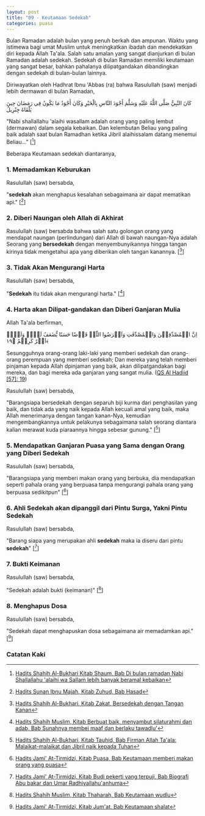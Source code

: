 ```yaml
---
layout: post
title: "09 - Keutamaan Sedekah"
categories: puasa
---
```


Bulan Ramadan adalah bulan yang penuh berkah dan ampunan. Waktu yang istimewa bagi umat Muslim untuk meningkatkan ibadah dan mendekatkan diri kepada Allah Ta'ala. Salah satu amalan yang sangat dianjurkan di bulan Ramadan adalah sedekah. Sedekah di bulan Ramadan memiliki keutamaan yang sangat besar, bahkan pahalanya dilipatgandakan dibandingkan dengan sedekah di bulan-bulan lainnya.

Diriwayatkan oleh Hadhrat Ibnu 'Abbas (ra) bahwa Rasulullah (saw) menjadi lebih dermawan di bulan Ramadan,

<p class="arab">
كَانَ النَّبِيُّ صَلَّى اللَّهُ عَلَيْهِ وَسَلَّمَ أَجْوَدَ النَّاسِ بِالْخَيْرِ وَكَانَ أَجْوَدُ مَا يَكُونُ فِي رَمَضَانَ حِينَ يَلْقَاهُ جِبْرِيلُ</p>

"Nabi shallallahu 'alaihi wasallam adalah orang yang paling lembut (dermawan) dalam segala kebaikan. Dan kelembutan Beliau yang paling baik adalah saat bulan Ramadhan ketika Jibril alaihissalam datang menemui Beliau..." [[^e452b6be-eee1-4e51-93fd-102ea4d03f44]]

[^e452b6be-eee1-4e51-93fd-102ea4d03f44]: [Hadits Shahih Al-Bukhari Kitab Shaum, Bab Di bulan ramadan Nabi Shallallahu 'alaihi wa Sallam lebih banyak beramal kebaikan](/referensi/e452b6be-eee1-4e51-93fd-102ea4d03f44.html)

Beberapa Keutamaan sedekah diantaranya,

### 1. Memadamkan Keburukan

Rasulullah (saw) bersabda,

"**sedekah** akan menghapus kesalahan sebagaimana air dapat mematikan api." [[^2fe495de-5a37-48d8-af16-fc98e753b1ce]]

[^2fe495de-5a37-48d8-af16-fc98e753b1ce]: [Hadits Sunan Ibnu Majah, Kitab Zuhud, Bab Hasad](/referensi/2fe495de-5a37-48d8-af16-fc98e753b1ce.html)

### 2. Diberi Naungan oleh Allah di Akhirat

Rasulullah (saw) bersabda bahwa salah satu golongan orang yang mendapat naungan (perlindungan) dari Allah di bawah naungan-Nya adalah Seorang yang **bersedekah** dengan menyembunyikannya hingga tangan kirinya tidak mengetahui apa yang diberikan oleh tangan kanannya. [[^52b82558-cedc-4a24-b676-b1e4d9d385cf]]

[^52b82558-cedc-4a24-b676-b1e4d9d385cf]: [Hadits Shahih Al-Bukhari, Kitab Zakat, Bersedekah dengan Tangan Kanan](/referensi/52b82558-cedc-4a24-b676-b1e4d9d385cf.html)

### 3. Tidak Akan Mengurangi Harta

Rasulullah (saw) bersabda,

"**Sedekah** itu tidak akan mengurangi harta." [[^2203cfac-bb08-444c-9608-9fd01f14bde0]]

[^2203cfac-bb08-444c-9608-9fd01f14bde0]: [Hadits Shahih Muslim, Kitab Berbuat baik, menyambut silaturahmi dan adab, Bab Sunahnya membei maaf dan berlaku tawadlu'](/referensi/2203cfac-bb08-444c-9608-9fd01f14bde0.html)

### 4. Harta akan Dilipat-gandakan dan Diberi Ganjaran Mulia

Allah Ta'ala berfirman,

<p class="quran2">
اِنَّ الۡمُصَّدِّقِیۡنَ وَالۡمُصَّدِّقٰتِ وَاَقۡرَضُوا اللّٰہَ قَرۡضًا حَسَنًا یُّضٰعَفُ لَہُمۡ وَلَہُمۡ اَجۡرٌ کَرِیۡمٌ ﴿۱۹﴾
</p>

Sesungguhnya orang-orang laki-laki yang memberi sedekah dan orang-orang perempuan yang memberi sedekah; Dan mereka yang telah memberi pinjaman kepada Allah dpinjaman yang baik, akan dilipatgandakan bagi mereka, dan bagi mereka ada ganjaran yang sangat mulia.  ([QS Al Hadiid [57]: 19](https://www.openquran.com/search?query=57:19))

Rasulullah (saw) bersabda,

"Barangsiapa bersedekah dengan separuh biji kurma dari penghasilan yang baik, dan tidak ada yang naik kepada Allah kecuali amal yang baik, maka Allah menerimanya dengan tangan kanan-Nya, kemudian mengembangkannya untuk pelakunya sebagaimana salah seorang diantara kalian merawat kuda piaraannya hingga sebesar gunung." [[^d41a8981-f541-4bb0-9b85-4e648b70caba]]

[^d41a8981-f541-4bb0-9b85-4e648b70caba]: [Hadits Shahih Al-Bukhari, Kitab Tauhid, Bab Firman Allah Ta'ala: Malaikat-malaikat dan Jibril naik kepada Tuhan](/referensi/d41a8981-f541-4bb0-9b85-4e648b70caba.html)

### 5. Mendapatkan Ganjaran Puasa yang Sama dengan Orang yang Diberi Sedekah

Rasulullah (saw) bersabda,

"Barangsiapa yang memberi makan orang yang berbuka, dia mendapatkan seperti pahala orang yang berpuasa tanpa mengurangi pahala orang yang berpuasa sedikitpun" [[^5ae6a529-7c44-4e71-ba25-a738c0498267]]

[^5ae6a529-7c44-4e71-ba25-a738c0498267]: [Hadits Jami' At-Tirmidzi, Kitab Puasa, Bab Keutamaan memberi makan orang yang puasa](/referensi/5ae6a529-7c44-4e71-ba25-a738c0498267.html)

### 6. Ahli Sedekah akan dipanggil dari Pintu Surga, Yakni Pintu Sedekah

Rasulullah (saw) bersabda,

"Barang siapa yang merupakan ahli **sedekah** maka ia diseru dari pintu **sedekah**" [[^63ef5471-c1ae-419e-a01c-a236c74d5ad7]]

[^63ef5471-c1ae-419e-a01c-a236c74d5ad7]: [Hadits Jami' At-Tirmidzi, Kitab Budi pekerti yang terpuji, Bab Biografi Abu bakar dan Umar Radhiyallahu'anhuma](/referensi/63ef5471-c1ae-419e-a01c-a236c74d5ad7.html)

### 7. Bukti Keimanan

Rasulullah (saw) bersabda,

"Sedekah adalah bukti (keimanan)" [[^306a992c-fe60-4675-a08c-9c3150369057]]

[^306a992c-fe60-4675-a08c-9c3150369057]: [Hadits Shahih Muslim, Kitab Thaharah, Bab Keutamaan wudlu](/referensi/306a992c-fe60-4675-a08c-9c3150369057.html)

### 8. Menghapus Dosa

Rasulullah (saw) bersabda,

"Sedekah dapat menghapuskan dosa sebagaimana air memadamkan api." [[^74d6d033-ef06-4358-b0bf-2c615e546b9e]]

[^74d6d033-ef06-4358-b0bf-2c615e546b9e]: [Hadits Jami' At-Tirmidzi, Kitab Jum'at, Bab Keutamaan shalat](/referensi/74d6d033-ef06-4358-b0bf-2c615e546b9e.html)

### Catatan Kaki